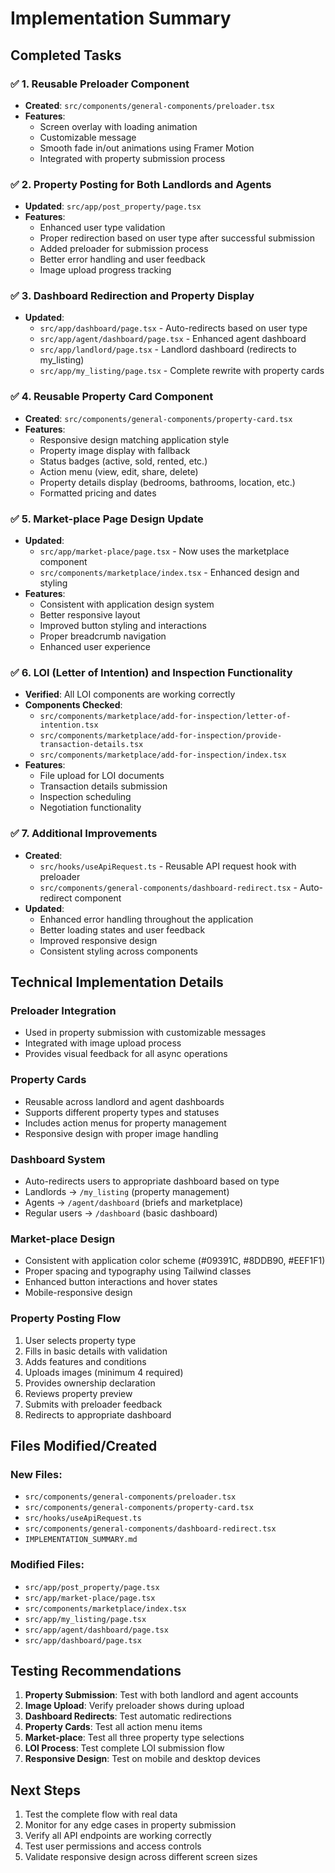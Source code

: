 # Implementation Summary

## Completed Tasks

### ✅ 1. Reusable Preloader Component

- **Created**: `src/components/general-components/preloader.tsx`
- **Features**:
  - Screen overlay with loading animation
  - Customizable message
  - Smooth fade in/out animations using Framer Motion
  - Integrated with property submission process

### ✅ 2. Property Posting for Both Landlords and Agents

- **Updated**: `src/app/post_property/page.tsx`
- **Features**:
  - Enhanced user type validation
  - Proper redirection based on user type after successful submission
  - Added preloader for submission process
  - Better error handling and user feedback
  - Image upload progress tracking

### ✅ 3. Dashboard Redirection and Property Display

- **Updated**:
  - `src/app/dashboard/page.tsx` - Auto-redirects based on user type
  - `src/app/agent/dashboard/page.tsx` - Enhanced agent dashboard
  - `src/app/landlord/page.tsx` - Landlord dashboard (redirects to my_listing)
  - `src/app/my_listing/page.tsx` - Complete rewrite with property cards

### ✅ 4. Reusable Property Card Component

- **Created**: `src/components/general-components/property-card.tsx`
- **Features**:
  - Responsive design matching application style
  - Property image display with fallback
  - Status badges (active, sold, rented, etc.)
  - Action menu (view, edit, share, delete)
  - Property details display (bedrooms, bathrooms, location, etc.)
  - Formatted pricing and dates

### ✅ 5. Market-place Page Design Update

- **Updated**:
  - `src/app/market-place/page.tsx` - Now uses the marketplace component
  - `src/components/marketplace/index.tsx` - Enhanced design and styling
- **Features**:
  - Consistent with application design system
  - Better responsive layout
  - Improved button styling and interactions
  - Proper breadcrumb navigation
  - Enhanced user experience

### ✅ 6. LOI (Letter of Intention) and Inspection Functionality

- **Verified**: All LOI components are working correctly
- **Components Checked**:
  - `src/components/marketplace/add-for-inspection/letter-of-intention.tsx`
  - `src/components/marketplace/add-for-inspection/provide-transaction-details.tsx`
  - `src/components/marketplace/add-for-inspection/index.tsx`
- **Features**:
  - File upload for LOI documents
  - Transaction details submission
  - Inspection scheduling
  - Negotiation functionality

### ✅ 7. Additional Improvements

- **Created**:
  - `src/hooks/useApiRequest.ts` - Reusable API request hook with preloader
  - `src/components/general-components/dashboard-redirect.tsx` - Auto-redirect component
- **Updated**:
  - Enhanced error handling throughout the application
  - Better loading states and user feedback
  - Improved responsive design
  - Consistent styling across components

## Technical Implementation Details

### Preloader Integration

- Used in property submission with customizable messages
- Integrated with image upload process
- Provides visual feedback for all async operations

### Property Cards

- Reusable across landlord and agent dashboards
- Supports different property types and statuses
- Includes action menus for property management
- Responsive design with proper image handling

### Dashboard System

- Auto-redirects users to appropriate dashboard based on type
- Landlords → `/my_listing` (property management)
- Agents → `/agent/dashboard` (briefs and marketplace)
- Regular users → `/dashboard` (basic dashboard)

### Market-place Design

- Consistent with application color scheme (#09391C, #8DDB90, #EEF1F1)
- Proper spacing and typography using Tailwind classes
- Enhanced button interactions and hover states
- Mobile-responsive design

### Property Posting Flow

1. User selects property type
2. Fills in basic details with validation
3. Adds features and conditions
4. Uploads images (minimum 4 required)
5. Provides ownership declaration
6. Reviews property preview
7. Submits with preloader feedback
8. Redirects to appropriate dashboard

## Files Modified/Created

### New Files:

- `src/components/general-components/preloader.tsx`
- `src/components/general-components/property-card.tsx`
- `src/hooks/useApiRequest.ts`
- `src/components/general-components/dashboard-redirect.tsx`
- `IMPLEMENTATION_SUMMARY.md`

### Modified Files:

- `src/app/post_property/page.tsx`
- `src/app/market-place/page.tsx`
- `src/components/marketplace/index.tsx`
- `src/app/my_listing/page.tsx`
- `src/app/agent/dashboard/page.tsx`
- `src/app/dashboard/page.tsx`

## Testing Recommendations

1. **Property Submission**: Test with both landlord and agent accounts
2. **Image Upload**: Verify preloader shows during upload
3. **Dashboard Redirects**: Test automatic redirections
4. **Property Cards**: Test all action menu items
5. **Market-place**: Test all three property type selections
6. **LOI Process**: Test complete LOI submission flow
7. **Responsive Design**: Test on mobile and desktop devices

## Next Steps

1. Test the complete flow with real data
2. Monitor for any edge cases in property submission
3. Verify all API endpoints are working correctly
4. Test user permissions and access controls
5. Validate responsive design across different screen sizes
